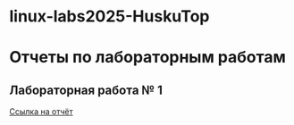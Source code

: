 # linux-labs2025-HuskuTop
# Отчеты по лабораторным работам

## Лабораторная работа № 1

[Ссылка на отчёт](https://disk.yandex.ru/d/WuKEpZMHIoeeMQ)

